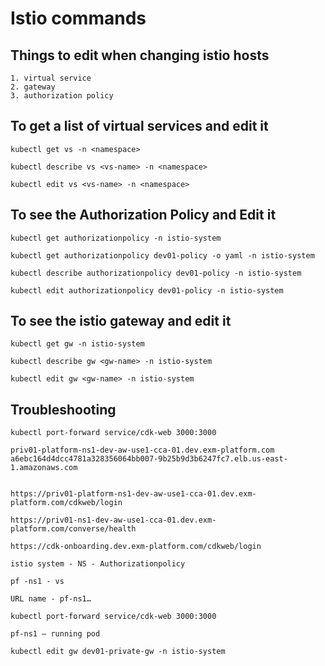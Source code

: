 # Istio commands

## Things to edit when changing istio hosts
    1. virtual service
    2. gateway
    3. authorization policy

## To get a list of virtual services and edit it
```Shell
kubectl get vs -n <namespace>

kubectl describe vs <vs-name> -n <namespace>

kubectl edit vs <vs-name> -n <namespace>
```

## To see the Authorization Policy and Edit it
```Shell
kubectl get authorizationpolicy -n istio-system

kubectl get authorizationpolicy dev01-policy -o yaml -n istio-system

kubectl describe authorizationpolicy dev01-policy -n istio-system

kubectl edit authorizationpolicy dev01-policy -n istio-system
```

## To see the istio gateway and edit it
```Shell
kubectl get gw -n istio-system

kubectl describe gw <gw-name> -n istio-system

kubectl edit gw <gw-name> -n istio-system
```

## Troubleshooting
```Shell
kubectl port-forward service/cdk-web 3000:3000

priv01-platform-ns1-dev-aw-use1-cca-01.dev.exm-platform.com
a6ebc164d4dcc4781a328356064bb007-9b25b9d3b6247fc7.elb.us-east-1.amazonaws.com


https://priv01-platform-ns1-dev-aw-use1-cca-01.dev.exm-platform.com/cdkweb/login

https://priv01-ns1-dev-aw-use1-cca-01.dev.exm-platform.com/converse/health

https://cdk-onboarding.dev.exm-platform.com/cdkweb/login

istio system - NS - Authorizationpolicy

pf -ns1 - vs

URL name - pf-ns1…

kubectl port-forward service/cdk-web 3000:3000

pf-ns1 — running pod

kubectl edit gw dev01-private-gw -n istio-system

```